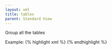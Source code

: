 ```yaml
---
layout: xml
title: tables
parent: Standard View
---
```

Group all the tables

Example:
{% highlight xml %}
    <tables>
        <table>
{% endhighlight %}

